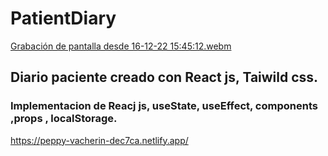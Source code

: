 # PatientDiary
[Grabación de pantalla desde 16-12-22 15:45:12.webm](https://user-images.githubusercontent.com/97137579/208167619-99b7ac89-c4bd-475d-b7a9-65e3a81da301.webm)

## Diario paciente  creado con React js, Taiwild css.
### Implementacion de Reacj js, useState, useEffect,  components ,props , localStorage.

https://peppy-vacherin-dec7ca.netlify.app/
